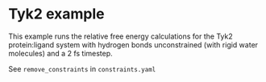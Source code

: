 # Tyk2 example

This example runs the relative free energy calculations for the Tyk2 protein:ligand system with hydrogen bonds unconstrained (with rigid water molecules) and a 2 fs timestep.

See
`remove_constraints` in `constraints.yaml`
